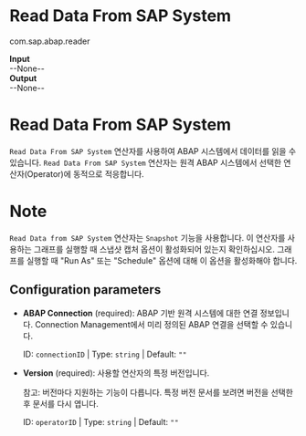 Read Data From SAP System
=======
com.sap.abap.reader

**Input**<br>
--None--<br>
**Output**<br>
--None--

Read Data From SAP System
=======

`Read Data From SAP System` 연산자를 사용하여 ABAP 시스템에서 데이터를 읽을 수 있습니다. 
`Read Data From SAP System` 연산자는 원격 ABAP 시스템에서 선택한 연산자(Operator)에 동적으로 적응합니다.


Note
=======

`Read Data from SAP System` 연산자는 `Snapshot` 기능을 사용합니다. 
이 연산자를 사용하는 그래프를 실행할 때 스냅샷 캡처 옵션이 활성화되어 있는지 확인하십시오. 
그래프를 실행할 때 "Run As" 또는 "Schedule" 옵션에 대해 이 옵션을 활성화해야 합니다.


Configuration parameters
------------

* **ABAP Connection** (required): ABAP 기반 원격 시스템에 대한 연결 정보입니다.
Connection Management에서 미리 정의된 ABAP 연결을 선택할 수 있습니다.

    ID: `connectionID` | Type: `string` | Default: `""`

* **Version** (required): 사용할 연산자의 특정 버전입니다.

    참고: 버전마다 지원하는 기능이 다릅니다. 특정 버전 문서를 보려면 버전을 선택한 후 문서를 다시 엽니다.

    ID: `operatorID` | Type: `string` | Default: `""`

